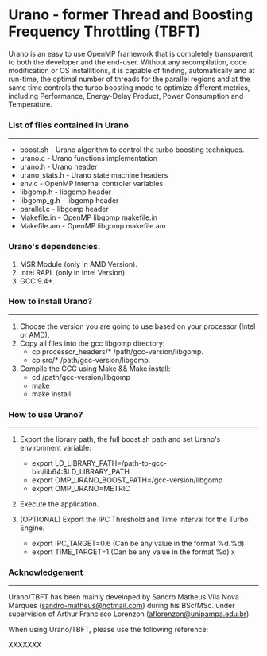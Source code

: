 # Urano - former Thread and Boosting Frequency Throttling (TBFT)

Urano is an easy to use OpenMP framework that is completely transparent to both the developer and the end-user. Without any recompilation, code modification or OS installitions, it is capable of finding, automatically and at run-time, the optimal number of threads for the parallel regions and at the same time controls the turbo boosting mode to optimize different metrics, including Performance, Energy-Delay Product, Power Consumption and Temperature. 

### List of files contained in Urano
---

* boost.sh              -  Urano algorithm to control the turbo boosting techniques.
* urano.c               -  Urano functions implementation
* urano.h               -  Urano header
* urano_stats.h         -  Urano state machine headers
* env.c                 -  OpenMP internal controler variables
* libgomp.h             -  libgomp header
* libgomp_g.h           -  libgomp header
* parallel.c            -  libgomp header
* Makefile.in           -  OpenMP libgomp makefile.in
* Makefile.am           -  OpenMP libgomp makefile.am


### Urano's dependencies.

1. MSR Module (only in AMD Version).
2. Intel RAPL (only in Intel Version).
3. GCC 9.4+.

### How to install Urano?
---

1. Choose the version you are going to use based on your processor (Intel or AMD).
2. Copy all files into the gcc libgomp directory:
      - cp processor_headers/* /path/gcc-version/libgomp.
      - cp src/* /path/gcc-version/libgomp.
3. Compile the GCC using Make && Make install:
      - cd /path/gcc-version/libgomp
      - make
      - make install


### How to use Urano?
---

1. Export the library path, the full boost.sh path and set Urano's environment variable:
      - export LD_LIBRARY_PATH=/path-to-gcc-bin/lib64:$LD_LIBRARY_PATH
      - export OMP_URANO_BOOST_PATH=/gcc-version/libgomp
      - export OMP_URANO=METRIC
      
2. Execute the application.

3. (OPTIONAL) Export the IPC Threshold and Time Interval for the Turbo Engine.
      - export IPC_TARGET=0.6 (Can be any value in the format %d.%d)
      - export TIME_TARGET=1 (Can be any value in the format %d)
x
### Acknowledgement
---

Urano/TBFT has been mainly developed by Sandro Matheus Vila Nova Marques (sandro-matheus@hotmail.com) during his BSc/MSc. under supervision of Arthur Francisco Lorenzon (aflorenzon@unipampa.edu.br).

When using Urano/TBFT, please use the following reference:

XXXXXXX
